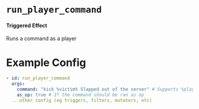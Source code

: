 # `run_player_command`
#### Triggered Effect

Runs a command as a player

# Example Config
```yaml
- id: run_player_command
  args:
    command: "kick %victim% Slapped out of the server" # Supports %player% and %victim% as placeholders (victim will only be used if there is a player as a victim for this effect)
    as_op: true # If the command should be ran as op
  ...other config (eg triggers, filters, mutators, etc)
```